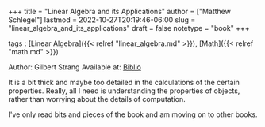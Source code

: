 +++
title = "Linear Algebra and its Applications"
author = ["Matthew Schlegel"]
lastmod = 2022-10-27T20:19:46-06:00
slug = "linear_algebra_and_its_applications"
draft = false
notetype = "book"
+++

tags
: [Linear Algebra]({{< relref "linear_algebra.md" >}}), [Math]({{< relref "math.md" >}})

Author: Gilbert Strang
Available at: [Biblio](https://www.biblio.com/linear-algebra-and-its-applications-by-strang-gilbert/work/1082045)

It is a bit thick and maybe too detailed in the calculations of the certain properties. Really, all I need is understanding the properties of objects, rather than worrying about the details of computation.

I've only read bits and pieces of the book and am moving on to other books.
